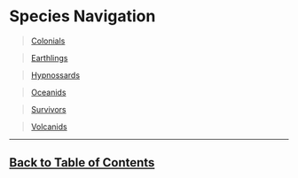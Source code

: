 #   Species Navigation

>   [Colonials](Colonials.md)

>   [Earthlings](Earthlings.md)

>   [Hypnossards](Hypnossards.md)

>   [Oceanids](Oceanids.md)

>   [Survivors](Survivors.md)

>   [Volcanids](Volcanids.md)

---
<!--End of the file-->
##  [Back to Table of Contents](../TableOfContents.md)